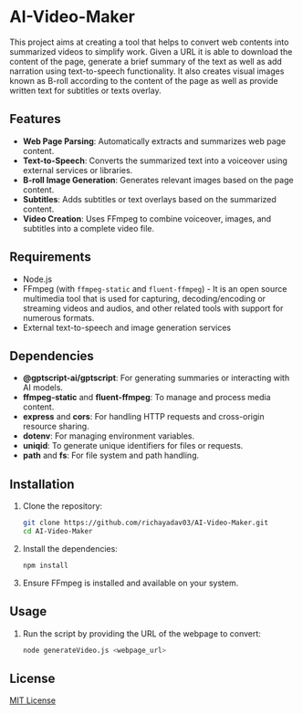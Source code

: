 # AI-Video-Maker
This project aims at creating a tool that helps to convert web contents into summarized videos to simplify work. Given a URL it is able to download the content of the page, generate a brief summary of the text as well as add narration using text-to-speech functionality. It also creates visual images known as B-roll according to the content of the page as well as provide written text for subtitles or texts overlay. 

## Features
- **Web Page Parsing**: Automatically extracts and summarizes web page content.
- **Text-to-Speech**: Converts the summarized text into a voiceover using external services or libraries.
- **B-roll Image Generation**: Generates relevant images based on the page content.
- **Subtitles**: Adds subtitles or text overlays based on the summarized content.
- **Video Creation**: Uses FFmpeg to combine voiceover, images, and subtitles into a complete video file.

## Requirements
- Node.js
- FFmpeg (with `ffmpeg-static` and `fluent-ffmpeg`) - It is an open source multimedia tool that is used for capturing, decoding/encoding or streaming videos and audios, and other related tools with support for numerous formats.
- External text-to-speech and image generation services

## Dependencies
- **@gptscript-ai/gptscript**: For generating summaries or interacting with AI models.
- **ffmpeg-static** and **fluent-ffmpeg**: To manage and process media content.
- **express** and **cors**: For handling HTTP requests and cross-origin resource sharing.
- **dotenv**: For managing environment variables.
- **uniqid**: To generate unique identifiers for files or requests.
- **path** and **fs**: For file system and path handling.

## Installation
1. Clone the repository:
    ```bash
    git clone https://github.com/richayadav03/AI-Video-Maker.git
    cd AI-Video-Maker
    ```

2. Install the dependencies:
    ```bash
    npm install
    ```

3. Ensure FFmpeg is installed and available on your system.

## Usage
1. Run the script by providing the URL of the webpage to convert:
    ```bash
    node generateVideo.js <webpage_url>
    ```

## License
[MIT License](LICENSE)



